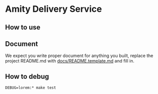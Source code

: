 # Amity Delivery Service


## How to use


## Document

We expect you write proper document for anything you built,
replace the project README.md with [docs/README.template.md](./docs/README.template.md) and fill in.

## How to debug

```
DEBUG=lorem:* make test
```